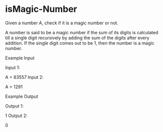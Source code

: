 # isMagic-Number
Given a number A, check if it is a magic number or not.

A number is said to be a magic number if the sum of its digits is calculated till a single digit recursively by adding the sum of the digits after every addition. If the single digit comes out to be 1, then the number is a magic number.

Example Input

Input 1:

A = 83557
Input 2:

A = 1291


Example Output

Output 1:

1
Output 2:

0
